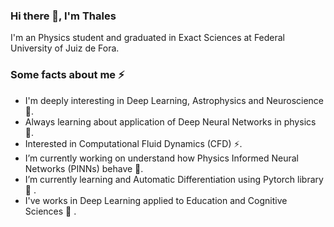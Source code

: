 ### Hi there 👋, I'm Thales

I'm an Physics student and graduated in Exact Sciences at Federal University of Juiz de Fora.  


###  Some facts about me ⚡ 
- I'm deeply interesting in Deep Learning, Astrophysics and Neuroscience 🔭.
- Always learning about application of Deep Neural Networks in physics 🧐.
- Interested in Computational Fluid Dynamics (CFD) ⚡.
- I’m currently working on understand how Physics Informed Neural Networks (PINNs) behave 🔭.
- I’m currently learning and Automatic Differentiation using Pytorch library 🌱 .
- I've works in Deep Learning applied to Education and Cognitive Sciences 🧐 . 
